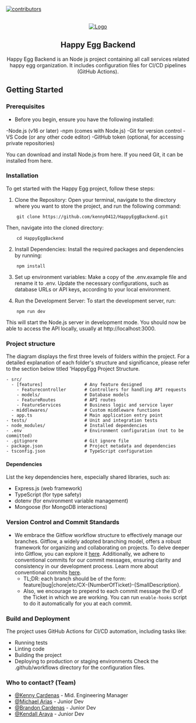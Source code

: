 [![contributors][contributors-shield]][contributors-url]

<!-- PROJECT LOGO -->
<br />
<div align="center">
  <a href="https://play.google.com/store/apps/details?id=">
    <img src="https://img.freepik.com/premium-vector/cute-happy-egg-character-funny-jump-egg-cartoon-emoticon-flat-style-chick-emoji-vector_841552-285.jpg" alt="Logo" >
  </a>

<h2 align="center">Happy Egg Backend</h2>
  <p align="center">
    Happy Egg Backend is an Node js project containing all call services related happy egg organization. It includes configuration files for CI/CD pipelines (GitHub Actions).
    <br />
  </p>
</div>

## Getting Started

### Prerequisites

- Before you begin, ensure you have the following installed:

-Node.js (v16 or later)
-npm (comes with Node.js)
-Git for version control
-VS Code (or any other code editor)
-GitHub token (optional, for accessing private repositories)
 
 You can download and install Node.js from here. If you need Git, it can be installed from here.

### Installation
To get started with the Happy Egg project, follow these steps:

1. Clone the Repository: Open your terminal, navigate to the directory where you want to store the project, and run the following command:
```
    git clone https://github.com/kenny0412/HappyEggBackend.git
```
Then, navigate into the cloned directory:
```
    cd HappyEggBackend
```
2. Install Dependencies: Install the required packages and dependencies by running:
```
    npm install
```
3. Set up environment variables: Make a copy of the .env.example file and rename it to .env. Update the necessary configurations, such as database URLs or API keys, according to your local environment.

4. Run the Development Server: To start the development server, run:
```
    npm run dev
```
This will start the Node.js server in development mode. You should now be able to access the API locally, usually at http://localhost:3000.

### Project structure

The diagram displays the first three levels of folders within the project. For a detailed explanation of each folder's structure and significance, please refer to the section below titled 'HappyEgg Project Structure.

```
- src/
  - [features]                # Any feature designed
    - Featurecontroller       # Controllers for handling API requests
    - models/                 # Database models
    - FeatureRoutes           # API routes
    - FeatureServices         # Business logic and service layer
  - middlewares/              # Custom middleware functions
  - app.ts                    # Main application entry point
- tests/                      # Unit and integration tests
- node_modules/               # Installed dependencies
- .env                        # Environment configuration (not to be committed)
- .gitignore                  # Git ignore file
- package.json                # Project metadata and dependencies
- tsconfig.json               # TypeScript configuration
```
#### Dependencies
List the key dependencies here, especially shared libraries, such as:

- Express.js (web framework)
- TypeScript (for type safety)
- dotenv (for environment variable management)
- Mongoose (for MongoDB interactions)


### Version Control and Commit Standards

- We embrace the Gitflow workflow structure to effectively manage our branches. Gitflow, a widely adopted branching model, offers a robust framework for organizing and collaborating on projects. To delve deeper into Gitflow, you can explore it [here](https://www.atlassian.com/git/tutorials/comparing-workflows/gitflow-workflow#:~:text=What%20is%20Gitflow%3F,by%20Vincent%20Driessen%20at%20nvie.). Additionally, we adhere to conventional commits for our commit messages, ensuring clarity and consistency in our development process. Learn more about conventional commits [here](https://centr.atlassian.net/wiki/spaces/CEX/pages/2478604344/Engineering+Workflows#%F0%9F%A7%90-Pull-Requests-and-Peer-Review).
    - TL;DR: each branch should be of the form: feature|bug|chore|etc/CX-{NumberOfTicket}-{SmallDescription}.
    - Also, we encourage to prepend to each commit message the ID of the Ticket in which we are working. You can run `enable-hooks` script to do it automatically for you at each commit.

### Build and Deployment
The project uses GitHub Actions for CI/CD automation, including tasks like:

* Running tests
* Linting code
* Building the project
* Deploying to production or staging environments
Check the .github/workflows directory for the configuration files.

### Who to contact? (Team)
- [@Kenny Cardenas](https://github.com/kenny0412) - Mid. Engineering Manager
- [@Michael Arias](https://github.com/micha032799) - Junior Dev
- [@Brandon Cardenas](https://github.com/Kendall-22) - Junior Dev
- [@Kendall Araya](https://github.com/Sean17bcr) - Junior Dev


[contributors-shield]: https://img.shields.io/github/contributors/kenny0412/HappyEggMobile.svg?style=for-the-badge
[contributors-url]: https://github.com/centrfit/Stalker.Android/graphs/contributors
[console]: https://img.shields.io/badge/console-414141?style=for-the-badge&logo=googleplay&logoColor=white
[console-url]: https://play.google.com/console
